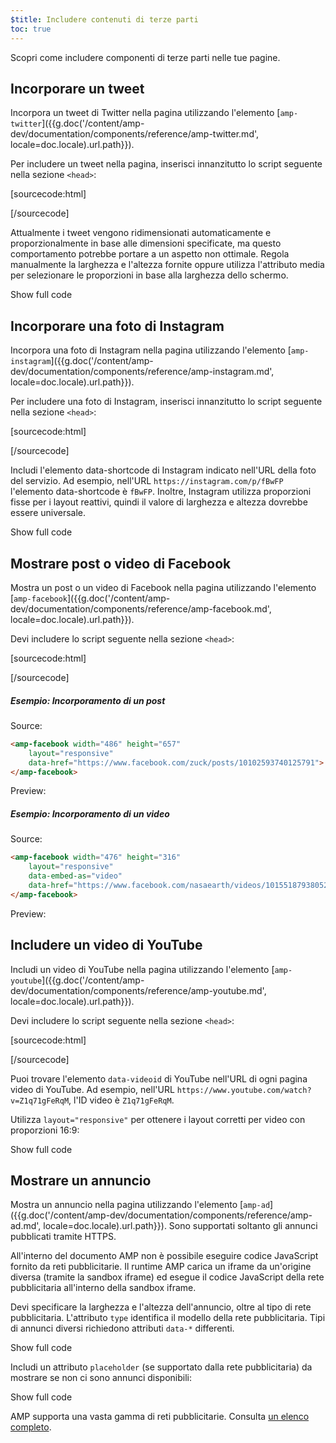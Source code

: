 ```yaml
---
$title: Includere contenuti di terze parti
toc: true
---
```


Scopri come includere componenti di terze parti nelle tue pagine.



## Incorporare un tweet

Incorpora un tweet di Twitter nella pagina utilizzando l'elemento [`amp-twitter`]({{g.doc('/content/amp-dev/documentation/components/reference/amp-twitter.md', locale=doc.locale).url.path}}).

Per includere un tweet nella pagina, inserisci innanzitutto lo script seguente nella sezione `<head>`:

[sourcecode:html]
<script async custom-element="amp-twitter" src="https://cdn.ampproject.org/v0/amp-twitter-0.1.js"></script>
[/sourcecode]

Attualmente i tweet vengono ridimensionati automaticamente e proporzionalmente in base alle dimensioni specificate, ma questo comportamento potrebbe portare a un aspetto non ottimale.
Regola manualmente la larghezza e l'altezza fornite oppure utilizza l'attributo media per selezionare le proporzioni in base alla larghezza dello schermo.

<!-- embedded twitter example -->
<div>
<amp-iframe height="174"
            layout="fixed-height"
            sandbox="allow-scripts allow-forms allow-same-origin"
            resizable
            src="https://ampproject-b5f4c.firebaseapp.com/examples/thirdparty.twitter.embed.html">
  <div overflow tabindex="0" role="button" aria-label="Show more">Show full code</div>
  <div placeholder></div> 
</amp-iframe>
</div>


## Incorporare una foto di Instagram

Incorpora una foto di Instagram nella pagina utilizzando l'elemento [`amp-instagram`]({{g.doc('/content/amp-dev/documentation/components/reference/amp-instagram.md', locale=doc.locale).url.path}}).

Per includere una foto di Instagram, inserisci innanzitutto lo script seguente nella sezione `<head>`:

[sourcecode:html]
<script async custom-element="amp-instagram" src="https://cdn.ampproject.org/v0/amp-instagram-0.1.js"></script>
[/sourcecode]

Includi l'elemento data-shortcode di Instagram indicato nell'URL della foto del servizio. Ad esempio, nell'URL `https://instagram.com/p/fBwFP` l'elemento data-shortcode è `fBwFP`.
Inoltre, Instagram utilizza proporzioni fisse per i layout reattivi, quindi il valore di larghezza e altezza dovrebbe essere universale.

<!-- embedded Instagram example -->
<div>
<amp-iframe height="174"
            layout="fixed-height"
            sandbox="allow-scripts allow-forms allow-same-origin"
            resizable
            src="https://ampproject-b5f4c.firebaseapp.com/examples/thirdparty.instagram.embed.html">
  <div overflow tabindex="0" role="button" aria-label="Show more">Show full code</div>
  <div placeholder></div> 
</amp-iframe>
</div>

## Mostrare post o video di Facebook

Mostra un post o un video di Facebook nella pagina utilizzando l'elemento [`amp-facebook`]({{g.doc('/content/amp-dev/documentation/components/reference/amp-facebook.md', locale=doc.locale).url.path}}).

Devi includere lo script seguente nella sezione `<head>`:

[sourcecode:html]
<script async custom-element="amp-facebook" src="https://cdn.ampproject.org/v0/amp-facebook-0.1.js"></script>
[/sourcecode]

##### Esempio: Incorporamento di un post

Source: 
```html
<amp-facebook width="486" height="657"
    layout="responsive"
    data-href="https://www.facebook.com/zuck/posts/10102593740125791">
</amp-facebook>
```
Preview: 
<amp-facebook width="486" height="657"
    layout="responsive"
    data-href="https://www.facebook.com/zuck/posts/10102593740125791">
</amp-facebook>

##### Esempio: Incorporamento di un video

Source: 
```html
<amp-facebook width="476" height="316"
    layout="responsive"
    data-embed-as="video"
    data-href="https://www.facebook.com/nasaearth/videos/10155187938052139">
</amp-facebook>
```
Preview: 
<amp-facebook width="476" height="316"
    layout="responsive"
    data-embed-as="video"
    data-href="https://www.facebook.com/nasaearth/videos/10155187938052139">
</amp-facebook>


## Includere un video di YouTube

Includi un video di YouTube nella pagina utilizzando l'elemento [`amp-youtube`]({{g.doc('/content/amp-dev/documentation/components/reference/amp-youtube.md', locale=doc.locale).url.path}}).

Devi includere lo script seguente nella sezione `<head>`:

[sourcecode:html]
<script async custom-element="amp-youtube" src="https://cdn.ampproject.org/v0/amp-youtube-0.1.js"></script>
[/sourcecode]

Puoi trovare l'elemento `data-videoid` di YouTube nell'URL di ogni pagina video di YouTube.
Ad esempio, nell'URL `https://www.youtube.com/watch?v=Z1q71gFeRqM`, l'ID video è `Z1q71gFeRqM`.

Utilizza `layout="responsive"` per ottenere i layout corretti per video con proporzioni 16:9:

<!-- embedded youtube example -->
<div>
<amp-iframe height="174"
            layout="fixed-height"
            sandbox="allow-scripts allow-forms allow-same-origin"
            resizable
            src="https://ampproject-b5f4c.firebaseapp.com/examples/responsive.youtube.embed.html">
  <div overflow tabindex="0" role="button" aria-label="Show more">Show full code</div>
  <div placeholder></div> 
</amp-iframe>
</div>

## Mostrare un annuncio

Mostra un annuncio nella pagina utilizzando l'elemento [`amp-ad`]({{g.doc('/content/amp-dev/documentation/components/reference/amp-ad.md', locale=doc.locale).url.path}}).
Sono supportati soltanto gli annunci pubblicati tramite HTTPS.

All'interno del documento AMP non è possibile eseguire codice JavaScript fornito da reti pubblicitarie.
Il runtime AMP carica un iframe da un'origine diversa (tramite la sandbox iframe) ed esegue il codice JavaScript della rete pubblicitaria all'interno della sandbox iframe.

Devi specificare la larghezza e l'altezza dell'annuncio, oltre al tipo di rete pubblicitaria.
L'attributo `type` identifica il modello della rete pubblicitaria.
Tipi di annunci diversi richiedono attributi `data-*` differenti.

<!-- embedded ad example -->
<div>
<amp-iframe height="212"
            layout="fixed-height"
            sandbox="allow-scripts allow-forms allow-same-origin"
            resizable
            src="https://ampproject-b5f4c.firebaseapp.com/examples/thirdparty.ad-basic.embed.html">
  <div overflow tabindex="0" role="button" aria-label="Show more">Show full code</div>
  <div placeholder></div> 
</amp-iframe>
</div>

Includi un attributo `placeholder` (se supportato dalla rete pubblicitaria) da mostrare se non ci sono annunci disponibili:

<!-- embedded ad example -->
<div>
<amp-iframe height="232"
            layout="fixed-height"
            sandbox="allow-scripts allow-forms allow-same-origin"
            resizable
            src="https://ampproject-b5f4c.firebaseapp.com/examples/thirdparty.ad-placeholder.embed.html">
  <div overflow tabindex="0" role="button" aria-label="Show more">Show full code</div>
  <div placeholder></div> 
</amp-iframe>
</div>

AMP supporta una vasta gamma di reti pubblicitarie. Consulta [un elenco completo](/docs/reference/components/amp-ad.html#supported-ad-networks).
